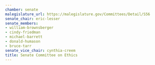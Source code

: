 ```yaml
---
chamber: senate
malegislature_url: https://malegislature.gov/Committees/Detail/S56
senate_chair: eric-lesser
senate_members:
- william-brownsberger
- cindy-friedman
- michael-barrett
- donald-humason
- bruce-tarr
senate_vice_chair: cynthia-creem
title: Senate Committee on Ethics
---
```

